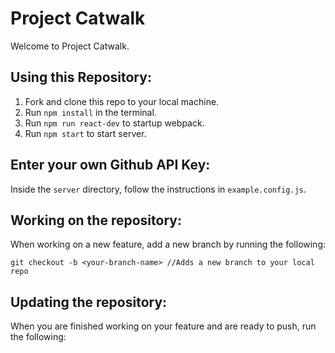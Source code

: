# Project Catwalk
Welcome to Project Catwalk.

## Using this Repository:
1. Fork and clone this repo to your local machine.
2. Run `npm install` in the terminal.
3. Run `npm run react-dev` to startup webpack.
4. Run `npm start` to start server.

## Enter your own Github API Key:
Inside the `server` directory, follow the instructions in `example.config.js`.

## Working on the repository:
When working on a new feature, add a new branch by running the following:

    git checkout -b <your-branch-name> //Adds a new branch to your local repo

## Updating the repository:
When you are finished working on your feature and are ready to push, run the following: